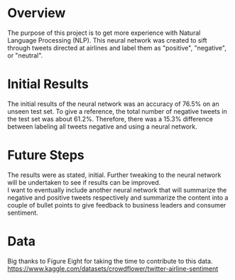 # Overview
The purpose of this project is to get more experience with Natural Language Processing (NLP).  This neural network was created to sift through tweets directed at airlines and label them as "positive", "negative", or "neutral".  

# Initial Results
The initial results of the neural network was an accuracy of 76.5% on an unseen test set. 
To give a reference, the total number of negative tweets in the test set was about 61.2%.  Therefore, there was a 15.3% difference between labeling all tweets negative and using a neural network.  

# Future Steps
The results were as stated, initial.  Further tweaking to the neural network will be undertaken to see if results can be improved.  
I want to eventually include another neural network that will summarize the negative and positive tweets respectively and summarize the content into a couple of bullet points to give feedback to business leaders and consumer sentiment.  

# Data
Big thanks to Figure Eight for taking the time to contribute to this data.  
https://www.kaggle.com/datasets/crowdflower/twitter-airline-sentiment
